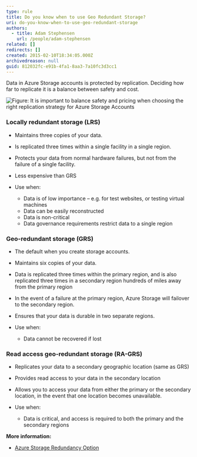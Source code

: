 ```yaml
---
type: rule
title: Do you know when to use Geo Redundant Storage?
uri: do-you-know-when-to-use-geo-redundant-storage
authors:
  - title: Adam Stephensen
    url: /people/adam-stephensen
related: []
redirects: []
created: 2015-02-10T18:34:05.000Z
archivedreason: null
guid: 812032fc-e91b-4fa1-8aa3-7a10fc3d3cc1
---
```

Data in Azure Storage accounts is protected by replication. Deciding how far to replicate it is a balance between safety and cost.

![Figure: It is important to balance safety and pricing when choosing the right replication strategy for Azure Storage Accounts](azure-graphic.jpg)

<!--endintro-->

### Locally redundant storage (LRS)

* Maintains three copies of your data.
* Is replicated three times within a single facility in a single region.
* Protects your data from normal hardware failures, but not from the failure of a single facility.
* Less expensive than GRS
* Use when:

  * Data is of low importance – e.g. for test websites, or testing virtual machines
  * Data can be easily reconstructed
  * Data is non-critical
  * Data governance requirements restrict data to a single region

### Geo-redundant storage (GRS)

* The default when you create storage accounts.
* Maintains six copies of your data.
* Data is replicated three times within the primary region, and is also replicated three times in a secondary region hundreds of miles away from the primary region
* In the event of a failure at the primary region, Azure Storage will failover to the secondary region.
* Ensures that your data is durable in two separate regions.
* Use when:

  * Data cannot be recovered if lost

### Read access geo-redundant storage (RA-GRS)

* Replicates your data to a secondary geographic location (same as GRS)
* Provides read access to your data in the secondary location
* Allows you to access your data from either the primary or the secondary location, in the event that one location becomes unavailable.
* Use when:

  * Data is critical, and access is required to both the primary and the secondary regions

**More information:**

* [Azure Storage Redundancy Option](https://learn.microsoft.com/en-us/azure/storage/common/storage-redundancy)
